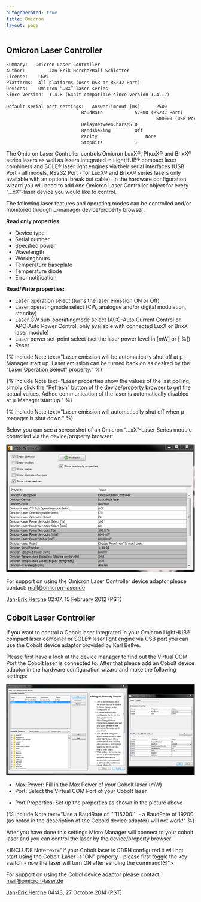 ```yaml
---
autogenerated: true
title: Omicron
layout: page
---
```


## Omicron Laser Controller

```
Summary:   Omicron Laser Controller
Author:         Jan-Erik Herche/Ralf Schlotter
License:    LGPL
Platforms:  All platforms (uses USB or RS232 Port)
Devices:    Omicron “…xX”-laser series
Since Version:  1.4.8 (64bit compatible since version 1.4.12)

Default serial port settings:   AnswerTimeout [ms]      2500
                            BaudRate            57600 (RS232 Port) 
                                                        500000 (USB Port)
                            DelayBetweenCharsMS 0
                            Handshaking         Off
                            Parity                  None
                            StopBits            1
```

The Omicron Laser Controller controls Omicron LuxX®, PhoxX® and BrixX®
series lasers as well as lasers integrated in LightHUB® compact laser
combiners and SOLE® laser light engines via their serial interfaces (USB
Port - all models, RS232 Port - for LuxX® and BrixX® series lasers only
available with an optional break out cable). In the hardware
configuration wizard you will need to add one Omicron Laser Controller
object for every “…xX”-laser device you would like to control.

The following laser features and operating modes can be controlled
and/or monitored through µ-manager device/property browser:

**Read only properties:**

-   Device type
-   Serial number
-   Specified power
-   Wavelength
-   Workinghours
-   Temperature baseplate
-   Temperature diode
-   Error notification

**Read/Write properties:**

-   Laser operation select (turns the laser emission ON or Off)
-   Laser operatingmode select (CW, analogue and/or digital modulation,
    standby)
-   Laser CW sub-operatingmode select (ACC-Auto Current Control or
    APC-Auto Power Control; only available with connected LuxX or BrixX
    laser module)
-   Laser power set-point select (set the laser power level in \[mW\] or
    \[ %\])
-   Reset

{% include Note text="Laser emission will be automatically shut off at µ-Manager start up. Laser emission can be turned back on as desired by the “Laser Operation Select” property." %}

{% include Note text="Laser properties show the values of the last polling, simply click the “Refresh” button of the device/property browser to get the actual values. Adhoc communication of the laser is automatically disabled at µ-Manager start up." %}

{% include Note text="Laser emission will automatically shut off when µ-manager is shut down." %}

Below you can see a screenshot of an Omicron “…xX”-Laser Series module
controlled via the device/property browser:

![](media/Omicronproperties.jpg "Omicronproperties.jpg")

For support on using the Omicron Laser Controller device adaptor please
contact: mail@omicron-laser.de

[Jan-Erik Herche](User:Jan-Erik_Herche "wikilink") 02:07, 15 February
2012 (PST)

## Cobolt Laser Controller

If you want to control a Cobolt laser integrated in your Omicron
LightHUB® compact laser combiner or SOLE® laser light engine via USB
port you can use the Cobolt device adaptor provided by Karl Bellve.

Please first have a look at the device manager to find out the Virtual
COM Port the Cobolt laser is connected to. After that please add an
Cobolt device adaptor in the hardware configuration wizard and make the
following settings:

![](media/Omicron2.png "Omicron2.png")

-   Max Power: Fill in the Max Power of your Cobolt laser (mW)
-   Port: Select the Virtual COM Port of your Cobolt laser

<!-- -->

-   Port Properties: Set up the properties as shown in the picture above

{% include Note text="Use a BaudRate of '''115200''' - a BaudRate of 19200 (as noted in the description of the Cobold device adapter) will not work!" %}

After you have done this settings Micro Manager will connect to your
cobolt laser and you can control the laser by the device/property
browser.

&lt;INCLUDE Note text="If your Cobolt laser is CDRH configured it will
not start using the Cobolt-Laser--&gt;"ON" property - please first
toggle the key switch - now the laser will turn ON after sending the
command!😎"&gt;

For support on using the Cobol device adaptor please contact:
mail@omicron-laser.de

[Jan-Erik Herche](User:Jan-Erik_Herche "wikilink") 04:43, 27 Octobre
2014 (PST)
